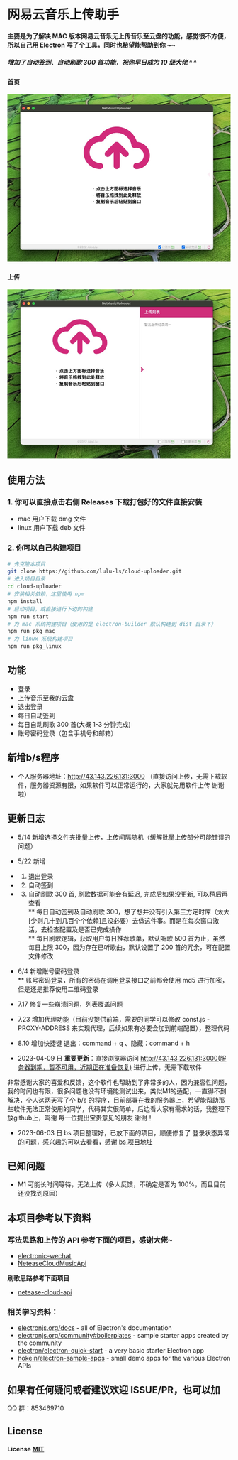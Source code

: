 # 网易云音乐上传助手

#### 主要是为了解决 MAC 版本网易云音乐无上传音乐至云盘的功能，感觉很不方便，所以自己用 Electron 写了个工具，同时也希望能帮助到你 ~~

##### 增加了自动签到、自动刷歌 300 首功能，祝你早日成为 10 级大佬 ^ ^

#### 首页

![](https://github.com/lulu-ls/assets/blob/main/main-1.1.1.jpg?row=true)

#### 上传

![](https://github.com/lulu-ls/assets/blob/main/upload-1.1.1.jpg?row=true)

## 使用方法

### 1. 你可以直接点击右侧 Releases 下载打包好的文件直接安装

- mac 用户下载 dmg 文件
- linux 用户下载 deb 文件

### 2. 你可以自己构建项目

```bash
# 先克隆本项目
git clone https://github.com/lulu-ls/cloud-uploader.git
# 进入项目目录
cd cloud-uploader
# 安装相关依赖，这里使用 npm
npm install
# 启动项目，或直接进行下边的构建
npm run start
# 为 mac 系统构建项目（使用的是 electron-builder 默认构建到 dist 目录下）
npm run pkg_mac
# 为 linux 系统构建项目
npm run pkg_linux

```

## 功能

- 登录
- 上传音乐至我的云盘
- 退出登录
- 每日自动签到
- 每日自动刷歌 300 首(大概 1-3 分钟完成)
- 账号密码登录（包含手机号和邮箱）

## 新增b/s程序
- 个人服务器地址：http://43.143.226.131:3000 （直接访问上传，无需下载软件，服务器资源有限，如果软件可以正常运行的，大家就先用软件上传 谢谢啦）

## 更新日志

- 5/14 新增选择文件夹批量上传，上传间隔随机（缓解批量上传部分可能错误的问题）
- 5/22 新增
- 1. 退出登录
- 2. 自动签到
- 3. 自动刷歌 300 首, 刷歌数据可能会有延迟, 完成后如果没更新, 可以稍后再查看  
     ** 每日自动签到及自动刷歌 300，想了想并没有引入第三方定时库（太大[少则几十到几百个个依赖]且没必要）去做这件事。而是在每次窗口激活，去检查配置及是否已完成操作  
     ** 每日刷歌逻辑，获取用户每日推荐歌单，默认听歌 500 首为止，虽然每日上限 300，因为存在已听歌曲，默认设置了 200 首的冗余，可在配置文件修改
- 6/4 新增账号密码登录  
  \*\* 账号密码登录，所有的密码在调用登录接口之前都会使用 md5 进行加密，但是还是推荐使用二维码登录
- 7.17 修复一些崩溃问题，列表覆盖问题
- 7.23 增加代理功能（目前没提供前端，需要的同学可以修改 const.js - PROXY-ADDRESS 来实现代理，后续如果有必要会加到前端配置），整理代码
- 8.10 增加快捷键 退出：command + q 、隐藏：command + h


- 2023-04-09 日 **重要更新**：直接浏览器访问 http://43.143.226.131:3000(服务器到期，暂不可用，近期正在准备恢复) 进行上传，无需下载软件

非常感谢大家的喜爱和反馈，这个软件也帮助到了非常多的人，因为兼容性问题，我的时间也有限，很多问题也没有环境能测试出来，类似M1的适配，一直得不到解决，个人这两天写了个 b/s 的程序，目前部署在我的服务器上，希望能帮助那些软件无法正常使用的同学，代码其实很简单，后边看大家有需求的话，我整理下放github上，鸣谢 每一位提出宝贵意见的朋友 谢谢！
- 2023-06-03 日 bs 项目整理好，已放下面的项目，顺便修复了 登录状态异常的问题，感兴趣的可以去看看，感谢 
  [bs 项目地址](https://github.com/lulu-ls/cloud-uploader-bs)
## 已知问题
 - M1 可能长时间等待，无法上传（多人反馈，不确定是否为 100%，而且目前还没找到原因）

## 本项目参考以下资料

### 写法思路和上传的 API 参考下面的项目，感谢大佬~

- [electronic-wechat](https://github.com/geeeeeeeeek/electronic-wechat)
- [NeteaseCloudMusicApi](https://github.com/Binaryify/NeteaseCloudMusicApi)

**刷歌思路参考下面项目**

- [netease-cloud-api](https://github.com/ZainCheung/netease-cloud-api)

### 相关学习资料：

- [electronjs.org/docs](https://electronjs.org/docs) - all of Electron's documentation
- [electronjs.org/community#boilerplates](https://electronjs.org/community#boilerplates) - sample starter apps created by the community
- [electron/electron-quick-start](https://github.com/electron/electron-quick-start) - a very basic starter Electron app
- [hokein/electron-sample-apps](https://github.com/hokein/electron-sample-apps) - small demo apps for the various Electron APIs

## 如果有任何疑问或者建议欢迎 ISSUE/PR，也可以加

QQ 群：853469710

## License

#### License [MIT](LICENSE.md)

